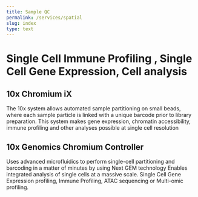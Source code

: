 ```yaml
---
title: Sample QC
permalink: /services/spatial
slug: index
type: text
---
```



# Single Cell Immune Profiling , Single Cell Gene Expression, Cell analysis 


## 10x Chromium iX 

The 10x system allows automated sample partitioning on small beads, where each sample particle is linked with a unique barcode prior to library preparation. This system makes gene expression, chromatin accessibility, immune profiling and other analyses possible at single cell resolution
 
## 10x Genomics Chromium Controller

Uses advanced microfluidics to perform single-cell partitioning and barcoding in a matter of minutes by using Next GEM technology
Enables integrated analysis of single cells at a massive scale.
Single Cell Gene Expression profiling, Immune Profiling, ATAC sequencing or Multi-omic profiling.